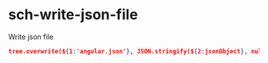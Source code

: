# sch-write-json-file

Write json file

```json
tree.overwrite(${1:'angular.json'}, JSON.stringify(${2:jsonObject}, null, 2));
```
